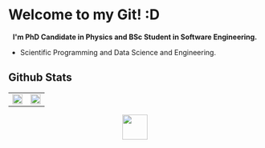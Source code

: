 # Welcome to my Git! :D

<p align="center">
  <b> 
    I'm PhD Candidate in Physics and BSc Student in Software Engineering. 
  </b>
</p>

- Scientific Programming and Data Science and Engineering.

## Github Stats
<table><tr><td valign="top" width="50%">
   <img src="https://github-readme-stats.vercel.app/api?username=lucianofisica&theme=chartreuse-dark&show_icons=true&hide_border=false&count_private=true" align="center" style="width: 100%" />
</td><td valign="top" width="50%">
   <img src="https://github-readme-stats.vercel.app/api/top-langs/?username=lucianofisica&theme=chartreuse-dark&show_icons=true&hide_border=false&layout=compact" style="width: 100%" />
</td></tr></table>  

<b>

</b>

<p align='center'>
   <a href = "https://linktr.ee/lucianojrfis"><img width=50 height=50 src="https://asset.brandfetch.io/id_tNIm05N/idJgd2UeGc.png"/></a>
</p>
